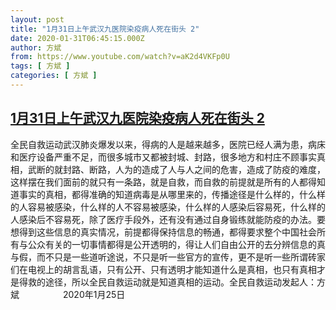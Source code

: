 ```yaml
---
layout: post
title: "1月31日上午武汉九医院染疫病人死在街头 2"
date: 2020-01-31T06:45:15.000Z
author: 方斌
from: https://www.youtube.com/watch?v=aK2d4VKFp0U
tags: [ 方斌 ]
categories: [ 方斌 ]
---
```

<!--1580453115000-->
[1月31日上午武汉九医院染疫病人死在街头 2](https://www.youtube.com/watch?v=aK2d4VKFp0U)
------

<div>
全民自救运动武汉肺炎爆发以来，得病的人是越来越多，医院已经人满为患，病床和医疗设备严重不足，而很多城市又都被封城、封路，很多地方和村庄不顾事实真相，武断的就封路、断路，人为的造成了人与人之间的危害，造成了防疫的难度，这样摆在我们面前的就只有一条路，就是自救，而自救的前提就是所有的人都得知道事实的真相，都得准确的知道病毒是从哪里来的，传播途径是什么样的，什么样的人容易被感染，什么样的人不容易被感染，什么样的人感染后容易死，什么样的人感染后不容易死，除了医疗手段外，还有没有通过自身锻练就能防疫的办法。要想得到这些信息的真实情况，前提都得保持信息的畅通，都得要求整个中国社会所有与公众有关的一切事情都得是公开透明的，得让人们自由公开的去分辨信息的真与假，而不只是一些道听途说，不只是听一些官方的宣传，更不是听一些所谓砖家们在电视上的胡言乱语，只有公开、只有透明才能知道什么是真相，也只有真相才是得救的途径，所以全民自救运动就是知道真相的运动。全民自救运动发起人：方斌　　　　　2020年1月25日
</div>
